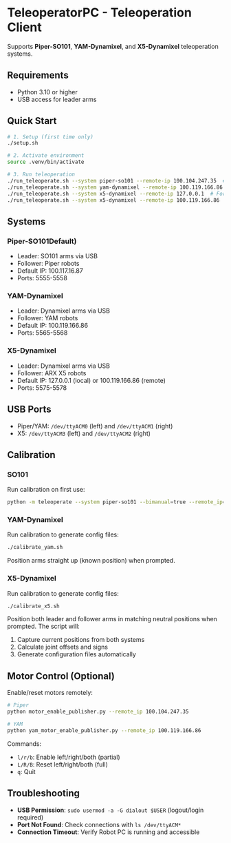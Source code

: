 # TeleoperatorPC - Teleoperation Client

Supports **Piper-SO101**, **YAM-Dynamixel**, and **X5-Dynamixel** teleoperation systems.

## Requirements

- Python 3.10 or higher
- USB access for leader arms

## Quick Start

```bash
# 1. Setup (first time only)
./setup.sh

# 2. Activate environment
source .venv/bin/activate

# 3. Run teleoperation
./run_teleoperate.sh --system piper-so101 --remote-ip 100.104.247.35  # For Piper
./run_teleoperate.sh --system yam-dynamixel --remote-ip 100.119.166.86  # For YAM
./run_teleoperate.sh --system x5-dynamixel --remote-ip 127.0.0.1  # For X5 (local test)
./run_teleoperate.sh --system x5-dynamixel --remote-ip 100.119.166.86  # For X5 (remote)
```

## Systems

### Piper-SO101Default)
- Leader: SO101 arms via USB
- Follower: Piper robots
- Default IP: 100.117.16.87
- Ports: 5555-5558

### YAM-Dynamixel
- Leader: Dynamixel arms via USB
- Follower: YAM robots
- Default IP: 100.119.166.86
- Ports: 5565-5568

### X5-Dynamixel
- Leader: Dynamixel arms via USB
- Follower: ARX X5 robots
- Default IP: 127.0.0.1 (local) or 100.119.166.86 (remote)
- Ports: 5575-5578

## USB Ports
- Piper/YAM: `/dev/ttyACM0` (left) and `/dev/ttyACM1` (right)
- X5: `/dev/ttyACM3` (left) and `/dev/ttyACM2` (right)

## Calibration

### SO101
Run calibration on first use:
```bash
python -m teleoperate --system piper-so101 --bimanual=true --remote_ip=100.104.247.35
```

### YAM-Dynamixel
Run calibration to generate config files:
```bash
./calibrate_yam.sh
```
Position arms straight up (known position) when prompted.

### X5-Dynamixel
Run calibration to generate config files:
```bash
./calibrate_x5.sh
```
Position both leader and follower arms in matching neutral positions when prompted.
The script will:
1. Capture current positions from both systems
2. Calculate joint offsets and signs
3. Generate configuration files automatically

## Motor Control (Optional)

Enable/reset motors remotely:
```bash
# Piper
python motor_enable_publisher.py --remote_ip 100.104.247.35

# YAM
python yam_motor_enable_publisher.py --remote_ip 100.119.166.86
```

Commands:
- `l/r/b`: Enable left/right/both (partial)
- `L/R/B`: Reset left/right/both (full)
- `q`: Quit

## Troubleshooting

- **USB Permission**: `sudo usermod -a -G dialout $USER` (logout/login required)
- **Port Not Found**: Check connections with `ls /dev/ttyACM*`
- **Connection Timeout**: Verify Robot PC is running and accessible